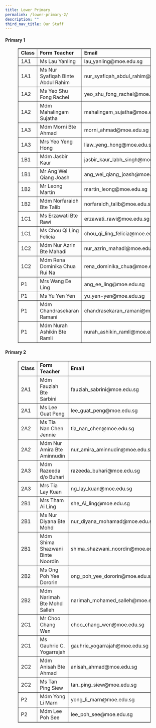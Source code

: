 ```yaml
---
title: Lower Primary
permalink: /lower-primary-2/
description: ""
third_nav_title: Our Staff
---
```


<h4><strong>Primary 1</strong></h4>
<figure class="wp-block-table">
<div class="table-responsive">
<table border="1">
<tbody>
<tr>
<td><strong>Class</strong></td>
<td><strong>Form Teacher</strong></td>
<td><strong>Email</strong></td>
</tr>
<tr>
<td>1A1</td>
<td>Ms Lau Yanling</td>
<td>lau_yanling@moe.edu.sg</td>
</tr>
<tr>
<td>1A1</td>
<td>Ms Nur Syafiqah Binte Abdul Rahim</td>
<td>nur_syafiqah_abdul_rahim@moe.edu.sg</td>
</tr>
<tr>
<td>1A2</td>
<td>Ms Yeo Shu Fong Rachel</td>
<td>yeo_shu_fong_rachel@moe.edu.sg</td>
</tr>
<tr>
<td>1A2</td>
<td>Mdm Mahalingam Sujatha</td>
<td>mahalingam_sujatha@moe.edu.sg</td>
</tr>
<tr>
<td>1A3</td>
<td>Mdm Morni Bte Ahmad</td>
<td>morni_ahmad@moe.edu.sg</td>
</tr>
<tr>
<td>1A3</td>
<td>Mrs Yeo Yeng Hong</td>
<td>liaw_yeng_hong@moe.edu.sg</td>
</tr>
<tr>
<td>1B1</td>
<td>Mdm Jasbir Kaur</td>
<td>jasbir_kaur_labh_singh@moe.edu.sg</td>
</tr>
<tr>
<td>1B1</td>
<td>Mr Ang Wei Qiang Joash</td>
<td>ang_wei_qiang_joash@moe.edu.sg</td>
</tr>
<tr>
<td>1B2</td>
<td>Mr Leong Martin</td>
<td>martin_leong@moe.edu.sg</td>
</tr>
<tr>
<td>1B2</td>
<td>Mdm Norfaraidh Bte Talib</td>
<td>norfaraidh_talib@moe.edu.sg</td>
</tr>
<tr>
<td>1C1</td>
<td>Ms Erzawati Bte Rawi</td>
<td>erzawati_rawi@moe.edu.sg</td>
</tr>
<tr>
<td>1C1</td>
<td>Ms Chou Qi Ling Felicia</td>
<td>chou_qi_ling_felicia@moe.edu.sg</td>
</tr>
<tr>
<td>1C2</td>
<td>Mdm Nur Azrin Bte Mahadi</td>
<td>nur_azrin_mahadi@moe.edu.sg</td>
</tr>
<tr>
<td>1C2</td>
<td>Mdm Rena Dominika Chua Rui Na</td>
<td>rena_dominika_chua@moe.edu.sg</td>
</tr>
<tr>
<td>P1</td>
<td>Mrs Wang Ee Ling</td>
<td>ang_ee_ling@moe.edu.sg</td>
</tr>
<tr>
<td>P1</td>
<td>Ms Yu Yen Yen</td>
<td>yu_yen-yen@moe.edu.sg</td>
</tr>
<tr>
<td>P1</td>
<td>Mdm Chandrasekaran Ramani</td>
<td>chandrasekaran_ramani@moe.edu.sg</td>
</tr>
<tr>
<td>P1</td>
<td>Mdm Nurah Ashikin Bte Ramli</td>
<td>nurah_ashikin_ramli@moe.edu.sg</td>
</tr>
</tbody>
</table>
</div>
</figure>
<h4><strong>Primary 2</strong></h4>
<figure class="wp-block-table">
<div class="table-responsive">
<table border="1">
<tbody>
<tr>
<td><strong>Class</strong></td>
<td><strong>Form Teacher</strong></td>
<td><strong>Email</strong></td>
</tr>
<tr>
<td>2A1</td>
<td>Mdm Fauziah Bte Sarbini</td>
<td>fauziah_sabrini@moe.edu.sg</td>
</tr>
<tr>
<td>2A1</td>
<td>Ms Lee Guat Peng</td>
<td>lee_guat_peng@moe.edu.sg</td>
</tr>
<tr>
<td>2A2</td>
<td>Ms Tia Nan Chen Jennie</td>
<td>tia_nan_chen@moe.edu.sg</td>
</tr>
<tr>
<td>2A2</td>
<td>Mdm Nur Amira Bte Aminnudin</td>
<td>nur_amira_aminnudin@moe.edu.sg</td>
</tr>
<tr>
<td>2A3</td>
<td>Mdm Razeeda d/o Buhari</td>
<td>razeeda_buhari@moe.edu.sg</td>
</tr>
<tr>
<td>2A3</td>
<td>Mrs Tia Lay Kuan</td>
<td>ng_lay_kuan@moe.edu.sg</td>
</tr>
<tr>
<td>2B1</td>
<td>Mrs Tham Ai Ling</td>
<td>she_Ai_ling@moe.edu.sg</td>
</tr>
<tr>
<td>2B1</td>
<td>Ms Nur Diyana Bte Mohd</td>
<td>nur_diyana_mohamad@moe.edu.sg</td>
</tr>
<tr>
<td>2B1</td>
<td>Mdm Shima Shazwani Binte Noordin</td>
<td>shima_shazwani_noordin@moe.edu.sg</td>
</tr>
<tr>
<td>2B2</td>
<td>Ms Ong Poh Yee Dororin</td>
<td>ong_poh_yee_dororin@moe.edu.sg</td>
</tr>
<tr>
<td>2B2</td>
<td>Mdm Narimah Bte Mohd Salleh</td>
<td>narimah_mohamed_salleh@moe.edu.sg</td>
</tr>
<tr>
<td>2C1</td>
<td>Mr Choo Chang Wen</td>
<td>choo_chang_wen@moe.edu.sg</td>
</tr>
<tr>
<td>2C1</td>
<td>Ms Gauhrie C. Yogarrajah</td>
<td>gauhrie_yogarrajah@moe.edu.sg</td>
</tr>
<tr>
<td>2C2</td>
<td>Mdm Anisah Bte Ahmad</td>
<td>anisah_ahmad@moe.edu.sg</td>
</tr>
<tr>
<td>2C2</td>
<td>Ms Tan Ping Siew</td>
<td>tan_ping_siew@moe.edu.sg</td>
</tr>
<tr>
<td>P2</td>
<td>Mdm Yong Li Marn</td>
<td>yong_li_marn@moe.edu.sg</td>
</tr>
<tr>
<td>P2</td>
<td>Mdm Lee Poh See</td>
<td>lee_poh_see@moe.edu.sg</td>
</tr>
</tbody>
</table>
</div>
</figure>